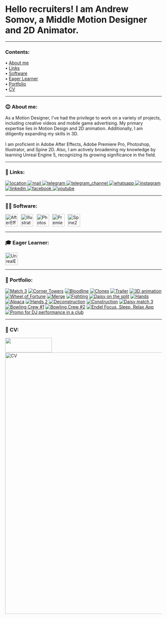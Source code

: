 # Hello recruiters! I am Andrew Somov, a Middle Motion Designer and 2D Animator.

---

### Contents:
<p>&#x2022; <a href="#-about-me">About me</a>
<br />&#x2022; <a href="#-links">Links</a>
<br />&#x2022; <a href="#-software">Software</a>
<br />&#x2022; <a href="#-eager-learner">Eager Learner</a>
<br />&#x2022; <a href="#-portfolio">Portfolio</a>
<br />&#x2022; <a href="#-cv">CV</a></p>

---

### 😊 About me:

As a Motion Designer, I've had the privilege to work on a variety of projects, including creative videos and mobile game advertising. My primary expertise lies in Motion Design and 2D animation. Additionally, I am diligently expanding my skills in 3D. <br /><br />I am proficient in Adobe After Effects, Adobe Premiere Pro, Photoshop, Illustrator, and Spine 2D. Also, I am actively broadening my knowledge by learning Unreal Engine 5, recognizing its growing significance in the field.


---

### 🤝 Links:

<a href="https://www.google.com/maps/place/41.639427,%2041.628303/@41.639427,41.628303">
  <img src="images/point.webp" alt="location" />
</a>
<a href="mailto:motion.designer@thesomov.com">
  <img src="images/email.webp" alt="mail" />
</a>
<a href="https://t.me/thesomov">
  <img src="images/telegram.webp" alt="telegram" />
</a>
<a href="https://t.me/thesomov_channel">
  <img src="images/telegram_plus.webp" alt="telegram_channel" />
</a>
<a href="https://wa.me/995511147883">
  <img src="images/whatsapp.webp" alt="whatsapp" />
</a>
<a href="https://www.instagram.com/thesomov.video/">
  <img src="images/instagram.webp" alt="instagram" />
</a>
<a href="https://www.linkedin.com/in/andrew-somov/">
  <img src="images/linkedin.webp" alt="linkedin" />
</a>
<a href="https://www.facebook.com/thesomov">
  <img src="images/facebook.webp" alt="facebook" />
</a>
<a href="https://www.youtube.com/@thesomov">
  <img src="images/youtube.webp" alt="youtube" />
</a>

---

### 👨‍💻 Software:

<a href="https://www.adobe.com/products/aftereffects.html"><img src="https://i123.fastpic.org/big/2024/0212/5c/56fc7fc85bd65fa2d302b6767cbe645c.png" width="40" height="40" alt="AfterEffects" /></a>⠀<a href="https://www.adobe.com/products/illustrator.html"><img src="https://i123.fastpic.org/big/2024/0212/f0/73177b67e1a95de3c3ba94f53fc0f0f0.png" width="40" height="40" alt="Illustrator" /></a>⠀<a href="https://www.adobe.com/products/photoshop.html"><img src="https://i123.fastpic.org/big/2024/0212/20/3adb4f2d1d0e178fbb1493f717280d20.png" width="40" height="40" alt="Photoshop" /></a>⠀<a href="https://www.adobe.com/products/premiere.html"><img src="https://i123.fastpic.org/big/2024/0212/1b/35ff5f3817f24c56078beb390e55cd1b.png" width="40" height="40" alt="PremierePro" /></a>⠀<a href="https://esotericsoftware.com/"><img src="https://i123.fastpic.org/big/2024/0212/f9/9d3bd999a96fc0796af00f056a30b0f9.png" width="40" height="40" alt="Spine2D" /></a>


---

### 🎓 Eager Learner:
<a href="https://www.unrealengine.com/en-US"><img src="https://i123.fastpic.org/big/2024/0212/7c/aea52e38092830c745095ca21339d17c.png" width="40" height="40" alt="UnrealEngine" /></a>

---

### 💼 Portfolio:

[![Match 3](images/Match%203.webp)](https://youtu.be/ay-AtQLMpvo "Match 3")
[![Corner Towers](images/Corner%20Towers.webp)](https://youtu.be/2WUajUQkWiA "Corner Towers")
[![Bloodline](images/Bloodline.webp)](https://youtu.be/WJjGnfpONxg "Bloodline")
[![Clones](images/Clones.webp)](https://youtu.be/skTfyHF4Er8 "Clones")
[![Trailer](images/Trailer.webp)](https://youtu.be/r4Sjhsnp15o "Trailer")
[![3D animation](images/3d%20animation.webp)](https://youtu.be/biKGZTnyjSs "3D animation")
[![Wheel of Fortune](images/Wheel%20of%20Fortune.webp)](https://youtu.be/_DYcJW5NS2A "Wheel of Fortune")
[![Merge](images/Merge.webp)](https://youtu.be/uiUTVDNpzCE "Merge")
[![Fighting](images/Fighting.webp)](https://youtu.be/SJm63-7RaC4 "Fighting")
[![Daisy on the split](images/Daisy%20on%20the%20split.webp)](https://youtu.be/4PouzDkoX-U "Daisy on the split")
[![Hands](images/Hands.webp)](https://youtu.be/0_rXgeDBha4 "Hands")
[![Alpaca](images/Alpaca.webp)](https://youtu.be/QMftMcUcRZo "Alpaca")
[![Hands 2](images/Hands%202.webp)](https://youtu.be/rRDlM0RIsyQ "Hands 2")
[![Deconstruction](images/Deconstruction.webp)](https://youtu.be/YpW2012_VsM "Deconstruction")
[![Construction](images/Construction.webp)](https://youtu.be/Xq2jSq194p0 "Construction")
[![Daisy match 3](images/Daisy%20match%203.webp)](https://youtu.be/t-cOBVSqVOU "Daisy match 3")
[![Bowling Crew #1](images/BowlingCrew1.webp)](https://youtu.be/Mz5we9EB8x4 "Bowling Crew #1")
[![Bowling Crew #2](images/BowlingCrew2.webp)](https://youtu.be/wt1idiICEjI "Bowling Crew #2")
[![Endel Focus, Sleep, Relax App](images/Endel%20Focus,%20Sleep,%20Relax%20App.webp)](https://youtu.be/zhDHqAe-bak "Endel Focus, Sleep, Relax App")
[![Promo for DJ performance in a club](images/Promo%20for%20DJ%20performance%20in%20a%20club.webp)](https://youtu.be/514iu4GWyHw "Promo for DJ performance in a club")

---

### 👔 CV:
<a href="https://andrewsomov.github.io/AndrewSomov/Andrew_Somov_Motion_designer_resume-en.pdf">
  <img src="images/download.png" width="150" height="47 alt="download" />
</a><br />
<a href="https://thesomov.com/cv"><img src="images/Andrew_Somov_Motion_designer_resume-en.png" width="595" height="841" alt="CV" /></a>
